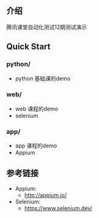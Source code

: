 ## 介绍
腾讯课堂自动化测试12期测试演示

## Quick Start

### python/ 
- python 基础课的demo

### web/
- web 课程的demo
- selenium

### app/
- app 课程的demo
- Appium

## 参考链接

- Appium: 
   - http://appium.io/
- Selenium: 
   - https://www.selenium.dev/
